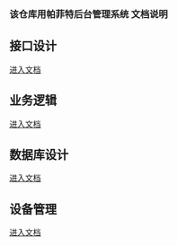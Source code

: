 ### 该仓库用帕菲特后台管理系统 文档说明


## 接口设计

[进入文档](/api/)

## 业务逻辑

[进入文档](/business_logic/)

## 数据库设计

[进入文档](/database/)

## 设备管理  
[进入文档](/facility/)
